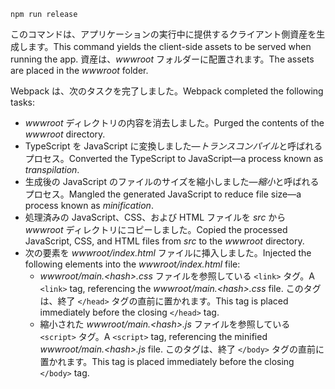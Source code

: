 ```console
npm run release
```

<span data-ttu-id="444ff-101">このコマンドは、アプリケーションの実行中に提供するクライアント側資産を生成します。</span><span class="sxs-lookup"><span data-stu-id="444ff-101">This command yields the client-side assets to be served when running the app.</span></span> <span data-ttu-id="444ff-102">資産は、*wwwroot* フォルダーに配置されます。</span><span class="sxs-lookup"><span data-stu-id="444ff-102">The assets are placed in the *wwwroot* folder.</span></span>

<span data-ttu-id="444ff-103">Webpack は、次のタスクを完了しました。</span><span class="sxs-lookup"><span data-stu-id="444ff-103">Webpack completed the following tasks:</span></span>

* <span data-ttu-id="444ff-104">*wwwroot* ディレクトリの内容を消去しました。</span><span class="sxs-lookup"><span data-stu-id="444ff-104">Purged the contents of the *wwwroot* directory.</span></span>
* <span data-ttu-id="444ff-105">TypeScript を JavaScript に変換しました&mdash;*トランスコンパイル*と呼ばれるプロセス。</span><span class="sxs-lookup"><span data-stu-id="444ff-105">Converted the TypeScript to JavaScript&mdash;a process known as *transpilation*.</span></span>
* <span data-ttu-id="444ff-106">生成後の JavaScript のファイルのサイズを縮小しました&mdash;*縮小*と呼ばれるプロセス。</span><span class="sxs-lookup"><span data-stu-id="444ff-106">Mangled the generated JavaScript to reduce file size&mdash;a process known as *minification*.</span></span>
* <span data-ttu-id="444ff-107">処理済みの JavaScript、CSS、および HTML ファイルを *src* から *wwwroot* ディレクトリにコピーしました。</span><span class="sxs-lookup"><span data-stu-id="444ff-107">Copied the processed JavaScript, CSS, and HTML files from *src* to the *wwwroot* directory.</span></span>
* <span data-ttu-id="444ff-108">次の要素を *wwwroot/index.html* ファイルに挿入しました。</span><span class="sxs-lookup"><span data-stu-id="444ff-108">Injected the following elements into the *wwwroot/index.html* file:</span></span>
  * <span data-ttu-id="444ff-109">*wwwroot/main.\<hash\>.css* ファイルを参照している `<link>` タグ。</span><span class="sxs-lookup"><span data-stu-id="444ff-109">A `<link>` tag, referencing the *wwwroot/main.\<hash\>.css* file.</span></span> <span data-ttu-id="444ff-110">このタグは、終了 `</head>` タグの直前に置かれます。</span><span class="sxs-lookup"><span data-stu-id="444ff-110">This tag is placed immediately before the closing `</head>` tag.</span></span>
  * <span data-ttu-id="444ff-111">縮小された *wwwroot/main.\<hash\>.js* ファイルを参照している `<script>` タグ。</span><span class="sxs-lookup"><span data-stu-id="444ff-111">A `<script>` tag, referencing the minified *wwwroot/main.\<hash\>.js* file.</span></span> <span data-ttu-id="444ff-112">このタグは、終了 `</body>` タグの直前に置かれます。</span><span class="sxs-lookup"><span data-stu-id="444ff-112">This tag is placed immediately before the closing `</body>` tag.</span></span>
